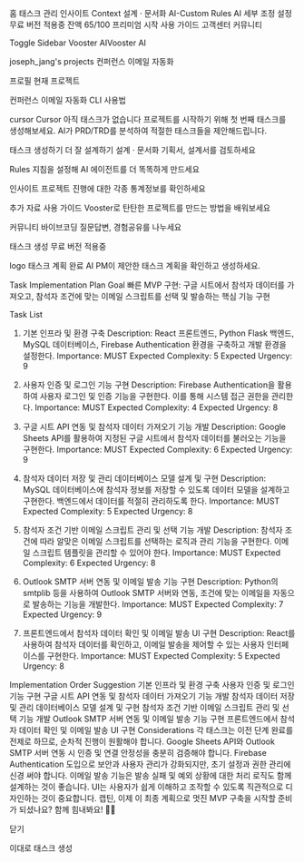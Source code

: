 
홈
태스크 관리
인사이트
Context
설계 · 문서화
AI-Custom
Rules
AI 세부 조정
설정
무료 버전 적용중
잔액
65/100
프리미엄 시작
사용 가이드
고객센터
커뮤니티

Toggle Sidebar
Vooster AIVooster AI

joseph_jang's projects
컨퍼런스 이메일 자동화

프로필
현재 프로젝트

컨퍼런스 이메일 자동화
CLI 사용법

cursor
Cursor
아직 태스크가 없습니다
프로젝트를 시작하기 위해 첫 번째 태스크를 생성해보세요.
AI가 PRD/TRD를 분석하여 적절한 태스크들을 제안해드립니다.

태스크 생성하기
더 잘 설계하기
설계 · 문서화
기획서, 설계서를 검토하세요

Rules
지침을 설정해 AI 에이전트를 더 똑똑하게 만드세요

인사이트
프로젝트 진행에 대한 각종 통계정보를 확인하세요

추가 자료
사용 가이드
Vooster로 탄탄한 프로젝트를 만드는 방법을 배워보세요

커뮤니티
바이브코딩 질문답변, 경험공유를 나누세요

태스크 생성
무료 버전 적용중


logo
태스크 계획 완료
AI PM이 제안한 태스크 계획을 확인하고 생성하세요.

Task Implementation Plan
Goal
빠른 MVP 구현: 구글 시트에서 참석자 데이터를 가져오고, 참석자 조건에 맞는 이메일 스크립트를 선택 및 발송하는 핵심 기능 구현

Task List
1. 기본 인프라 및 환경 구축
Description: React 프론트엔드, Python Flask 백엔드, MySQL 데이터베이스, Firebase Authentication 환경을 구축하고 개발 환경을 설정한다.
Importance: MUST
Expected Complexity: 5
Expected Urgency: 9

2. 사용자 인증 및 로그인 기능 구현
Description: Firebase Authentication을 활용하여 사용자 로그인 및 인증 기능을 구현한다. 이를 통해 시스템 접근 권한을 관리한다.
Importance: MUST
Expected Complexity: 4
Expected Urgency: 8

3. 구글 시트 API 연동 및 참석자 데이터 가져오기 기능 개발
Description: Google Sheets API를 활용하여 지정된 구글 시트에서 참석자 데이터를 불러오는 기능을 구현한다.
Importance: MUST
Expected Complexity: 6
Expected Urgency: 9

4. 참석자 데이터 저장 및 관리 데이터베이스 모델 설계 및 구현
Description: MySQL 데이터베이스에 참석자 정보를 저장할 수 있도록 데이터 모델을 설계하고 구현한다. 백엔드에서 데이터를 적절히 관리하도록 한다.
Importance: MUST
Expected Complexity: 5
Expected Urgency: 8

5. 참석자 조건 기반 이메일 스크립트 관리 및 선택 기능 개발
Description: 참석자 조건에 따라 알맞은 이메일 스크립트를 선택하는 로직과 관리 기능을 구현한다. 이메일 스크립트 템플릿을 관리할 수 있어야 한다.
Importance: MUST
Expected Complexity: 6
Expected Urgency: 8

6. Outlook SMTP 서버 연동 및 이메일 발송 기능 구현
Description: Python의 smtplib 등을 사용하여 Outlook SMTP 서버와 연동, 조건에 맞는 이메일을 자동으로 발송하는 기능을 개발한다.
Importance: MUST
Expected Complexity: 7
Expected Urgency: 9

7. 프론트엔드에서 참석자 데이터 확인 및 이메일 발송 UI 구현
Description: React를 사용하여 참석자 데이터를 확인하고, 이메일 발송을 제어할 수 있는 사용자 인터페이스를 구현한다.
Importance: MUST
Expected Complexity: 5
Expected Urgency: 8

Implementation Order Suggestion
기본 인프라 및 환경 구축
사용자 인증 및 로그인 기능 구현
구글 시트 API 연동 및 참석자 데이터 가져오기 기능 개발
참석자 데이터 저장 및 관리 데이터베이스 모델 설계 및 구현
참석자 조건 기반 이메일 스크립트 관리 및 선택 기능 개발
Outlook SMTP 서버 연동 및 이메일 발송 기능 구현
프론트엔드에서 참석자 데이터 확인 및 이메일 발송 UI 구현
Considerations
각 태스크는 이전 단계 완료를 전제로 하므로, 순차적 진행이 원활해야 합니다.
Google Sheets API와 Outlook SMTP 서버 연동 시 인증 및 연결 안정성을 충분히 검증해야 합니다.
Firebase Authentication 도입으로 보안과 사용자 관리가 강화되지만, 초기 설정과 권한 관리에 신경 써야 합니다.
이메일 발송 기능은 발송 실패 및 예외 상황에 대한 처리 로직도 함께 설계하는 것이 좋습니다.
UI는 사용자가 쉽게 이해하고 조작할 수 있도록 직관적으로 디자인하는 것이 중요합니다.
캡틴, 이제 이 최종 계획으로 멋진 MVP 구축을 시작할 준비가 되셨나요? 함께 힘내봐요! 🚀✨

닫기

이대로 태스크 생성